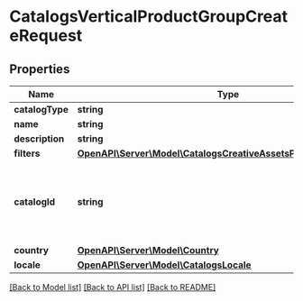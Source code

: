 # CatalogsVerticalProductGroupCreateRequest

## Properties
Name | Type | Description | Notes
------------ | ------------- | ------------- | -------------
**catalogType** | **string** |  | 
**name** | **string** |  | 
**description** | **string** |  | [optional] 
**filters** | [**OpenAPI\Server\Model\CatalogsCreativeAssetsProductGroupFilters**](CatalogsCreativeAssetsProductGroupFilters.md) |  | 
**catalogId** | **string** | Catalog id pertaining to the creative assets product group. | 
**country** | [**OpenAPI\Server\Model\Country**](Country.md) |  | 
**locale** | [**OpenAPI\Server\Model\CatalogsLocale**](CatalogsLocale.md) |  | 

[[Back to Model list]](../README.md#documentation-for-models) [[Back to API list]](../README.md#documentation-for-api-endpoints) [[Back to README]](../README.md)


